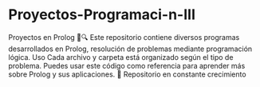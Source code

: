 # Proyectos-Programaci-n-III
Proyectos en Prolog 🤖🔍 Este repositorio contiene diversos programas desarrollados en Prolog, resolución de problemas mediante programación lógica. Uso Cada archivo y carpeta está organizado según el tipo de problema. Puedes usar este código como referencia para aprender más sobre Prolog y sus aplicaciones.  🚀 Repositorio en constante crecimiento
